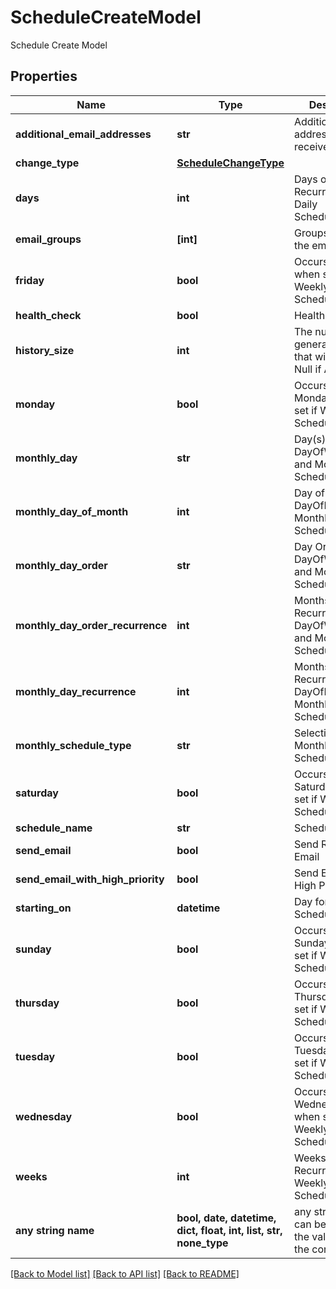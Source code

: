 # ScheduleCreateModel

Schedule Create Model

## Properties
Name | Type | Description | Notes
------------ | ------------- | ------------- | -------------
**additional_email_addresses** | **str** | Additional email addresses to receive the email | [optional] 
**change_type** | [**ScheduleChangeType**](ScheduleChangeType.md) |  | [optional] 
**days** | **int** | Days of Recurrence if Daily ScheduleType | [optional] 
**email_groups** | **[int]** | Groups to receive the email | [optional] 
**friday** | **bool** | Occurs on Fridays when set if Weekly ScheduleType | [optional] 
**health_check** | **bool** | Health Check | [optional] 
**history_size** | **int** | The number of generated reports that will be saved. Null if All | [optional] 
**monday** | **bool** | Occurs on Mondays when set if Weekly ScheduleType | [optional] 
**monthly_day** | **str** | Day(s) used if DayOfWeekMonth and Monthly ScheduleType | [optional] 
**monthly_day_of_month** | **int** | Day of Month if DayOfMonth and Monthly ScheduleType | [optional] 
**monthly_day_order** | **str** | Day Order used if DayOfWeekMonth and Monthly ScheduleType | [optional] 
**monthly_day_order_recurrence** | **int** | Months of Recurrence if DayOfWeekMonth and Monthly ScheduleType | [optional] 
**monthly_day_recurrence** | **int** | Months of Recurrence if DayOfMonth and Monthly ScheduleType | [optional] 
**monthly_schedule_type** | **str** | Selection used if Monthly ScheduleType | [optional] 
**saturday** | **bool** | Occurs on Saturdays when set if Weekly ScheduleType | [optional] 
**schedule_name** | **str** | Schedule Name | [optional] 
**send_email** | **bool** | Send Report via Email | [optional] 
**send_email_with_high_priority** | **bool** | Send Email With High Priority | [optional] 
**starting_on** | **datetime** | Day for Report Schedule to start | [optional] 
**sunday** | **bool** | Occurs on Sundays when set if Weekly ScheduleType | [optional] 
**thursday** | **bool** | Occurs on Thursdays when set if Weekly ScheduleType | [optional] 
**tuesday** | **bool** | Occurs on Tuesdays when set if Weekly ScheduleType | [optional] 
**wednesday** | **bool** | Occurs on Wednesdays when set if Weekly ScheduleType | [optional] 
**weeks** | **int** | Weeks of Recurrence if Weekly ScheduleType | [optional] 
**any string name** | **bool, date, datetime, dict, float, int, list, str, none_type** | any string name can be used but the value must be the correct type | [optional]

[[Back to Model list]](../README.md#documentation-for-models) [[Back to API list]](../README.md#documentation-for-api-endpoints) [[Back to README]](../README.md)


